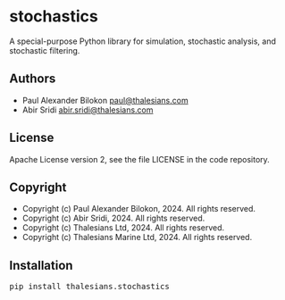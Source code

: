# stochastics

A special-purpose Python library for simulation, stochastic analysis, and stochastic filtering.

## Authors

- Paul Alexander Bilokon <paul@thalesians.com>
- Abir Sridi <abir.sridi@thalesians.com>

## License

Apache License version 2, see the file LICENSE in the code repository.

## Copyright

- Copyright (c) Paul Alexander Bilokon, 2024. All rights reserved.
- Copyright (c) Abir Sridi, 2024. All rights reserved.
- Copyright (c) Thalesians Ltd, 2024. All rights reserved.
- Copyright (c) Thalesians Marine Ltd, 2024. All rights reserved.

## Installation

<pre>
pip install thalesians.stochastics
</pre>

